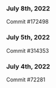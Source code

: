 ### July 8th, 2022

Commit #172498

### July 5th, 2022

Commit #314353


### July 4th, 2022

Commit #72281
